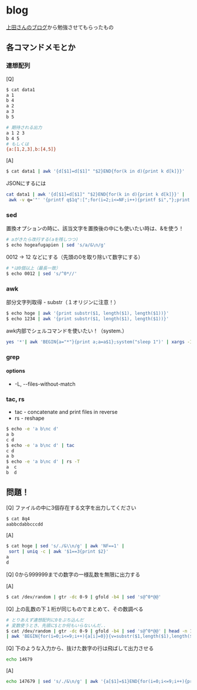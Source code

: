 # blog
[上田さんのブログ](https://b.ueda.tech/?page=00684)から勉強させてもらったもの

## 各コマンドメモとか

### 連想配列
[Q]
```bash
$ cat data1
a 1
b 4
a 2
a 3
b 5

# 期待される出力
a 1 2 3
b 4 5
# もしくは
{a:[1,2,3],b:[4,5]}
```
[A]
```bash
$ cat data1 | awk '{d[$1]=d[$1]" "$2}END{for(k in d){print k d[k]}}' 
```
JSONにするには
```bash
cat data1 | awk '{d[$1]=d[$1]" "$2}END{for(k in d){print k d[k]}}' |
 awk -v q='"' '{printf q$1q":[";for(i=2;i<=NF;i++){printf $i","};print "]"}'| xargs | tr ' ' ',' | awk '{print "{"$0"}"}' | sed 's@,]@]@g'
```

### sed
置換オプションの時に、該当文字を置換後の中にも使いたい時は、&を使う！
```bash
# aがきたら改行する(aを残しつつ)
$ echo hogeafugapien | sed 's/a/&\n/g'
```

0012 -> 12 などにする（先頭の0を取り除いて数字にする）
```bash
# *は0個以上（最長一致）
$ echo 0012 | sed 's/^0*//'
```

### awk
部分文字列取得 - substr（１オリジンに注意！）
```bash
$ echo hoge | awk '{print substr($1, length($1), length($1))}'
$ echo 1234 | awk '{print substr($1, length($1), length($1))}'
```

awk内部でシェルコマンドを使いたい！（system.）
```bash
yes '*'| awk 'BEGIN{a="*"}{print a;a=a$1};system("sleep 1")' | xargs -I@ echo @
```


### grep

#### options
- -L, --files-without-match


### tac, rs
- tac - concatenate and print files in reverse
- rs - reshape

```bash
$ echo -e 'a b\nc d'       
a b
c d
$ echo -e 'a b\nc d' | tac
c d
a b
$ echo -e 'a b\nc d' | rs -T
a  c
b  d
```


## 問題！
[Q]
ファイルの中に3個存在する文字を出力してください
```bash
$ cat 8q4
aabbcdabbcccdd
```

[A]
```bash
$ cat hoge | sed 's/./&\\n/g' | awk 'NF==1' |
 sort | uniq -c | awk '$1==3{print $2}'
a
d
```

[Q]
0から999999までの数字の一様乱数を無限に出力する

[A]
```bash
$ cat /dev/random | gtr -dc 0-9 | gfold -b4 | sed 's@^0*@@'
```

[Q]
上の乱数の下１桁が同じものでまとめて、その数調べる
```bash
# とりあえず連想配列に0をぶち込んだ
# 変数使うとき、先頭に$とか何もいらないんだ..
$ cat /dev/random | gtr -dc 0-9 | gfold -b4 | sed 's@^0*@@' | head -n 10000 \
| awk 'BEGIN{for(i=0;i<=9;i++){a[i]=0}}{v=substr($1,length($1),length($1)); a[v]=a[v]+1}END{for(i=0;i<=9;i++){print i" "a[i]}}'
```

[Q]
下のような入力から、抜けた数字の行は飛ばして出力させる
```bash
echo 14679
```

[A]
```bash
echo 147679 | sed 's/./&\n/g' | awk '{a[$1]=$1}END{for(i=0;i<=9;i++){print a[i]}}'
```

